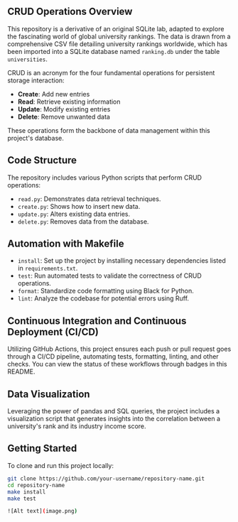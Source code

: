 ## CRUD Operations Overview

This repository is a derivative of an original SQLite lab, adapted to explore the fascinating world of global university rankings. The data is drawn from a comprehensive CSV file detailing university rankings worldwide, which has been imported into a SQLite database named `ranking.db` under the table `universities`.

CRUD is an acronym for the four fundamental operations for persistent storage interaction:
- **Create**: Add new entries
- **Read**: Retrieve existing information
- **Update**: Modify existing entries
- **Delete**: Remove unwanted data

These operations form the backbone of data management within this project's database.

## Code Structure

The repository includes various Python scripts that perform CRUD operations:

- `read.py`: Demonstrates data retrieval techniques.
- `create.py`: Shows how to insert new data.
- `update.py`: Alters existing data entries.
- `delete.py`: Removes data from the database.

## Automation with Makefile

- `install`: Set up the project by installing necessary dependencies listed in `requirements.txt`.
- `test`: Run automated tests to validate the correctness of CRUD operations.
- `format`: Standardize code formatting using Black for Python.
- `lint`: Analyze the codebase for potential errors using Ruff.

## Continuous Integration and Continuous Deployment (CI/CD)

Utilizing GitHub Actions, this project ensures each push or pull request goes through a CI/CD pipeline, automating tests, formatting, linting, and other checks. You can view the status of these workflows through badges in this README.

## Data Visualization

Leveraging the power of pandas and SQL queries, the project includes a visualization script that generates insights into the correlation between a university's rank and its industry income score.

## Getting Started

To clone and run this project locally:

```bash
git clone https://github.com/your-username/repository-name.git
cd repository-name
make install
make test

![Alt text](image.png)
